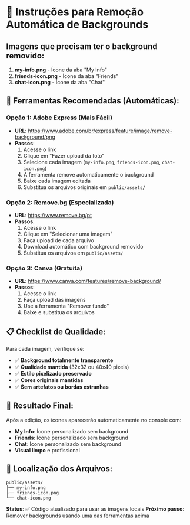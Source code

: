 # 🎨 Instruções para Remoção Automática de Backgrounds

## Imagens que precisam ter o background removido:

1. **my-info.png** - Ícone da aba "My Info"
2. **friends-icon.png** - Ícone da aba "Friends"  
3. **chat-icon.png** - Ícone da aba "Chat"

## 🚀 Ferramentas Recomendadas (Automáticas):

### **Opção 1: Adobe Express (Mais Fácil)**
- **URL**: https://www.adobe.com/br/express/feature/image/remove-background/png
- **Passos**:
  1. Acesse o link
  2. Clique em "Fazer upload da foto"
  3. Selecione cada imagem (`my-info.png`, `friends-icon.png`, `chat-icon.png`)
  4. A ferramenta remove automaticamente o background
  5. Baixe cada imagem editada
  6. Substitua os arquivos originais em `public/assets/`

### **Opção 2: Remove.bg (Especializada)**
- **URL**: https://www.remove.bg/pt
- **Passos**:
  1. Acesse o link
  2. Clique em "Selecionar uma imagem"
  3. Faça upload de cada arquivo
  4. Download automático com background removido
  5. Substitua os arquivos em `public/assets/`

### **Opção 3: Canva (Gratuita)**
- **URL**: https://www.canva.com/features/remove-background/
- **Passos**:
  1. Acesse o link
  2. Faça upload das imagens
  3. Use a ferramenta "Remover fundo"
  4. Baixe e substitua os arquivos

## 📋 Checklist de Qualidade:

Para cada imagem, verifique se:
- ✅ **Background totalmente transparente**
- ✅ **Qualidade mantida** (32x32 ou 40x40 pixels)
- ✅ **Estilo pixelizado preservado**
- ✅ **Cores originais mantidas**
- ✅ **Sem artefatos ou bordas estranhas**

## 🎯 Resultado Final:

Após a edição, os ícones aparecerão automaticamente no console com:
- **My Info**: Ícone personalizado sem background
- **Friends**: Ícone personalizado sem background  
- **Chat**: Ícone personalizado sem background
- **Visual limpo** e profissional

## 📁 Localização dos Arquivos:
```
public/assets/
├── my-info.png
├── friends-icon.png
└── chat-icon.png
```

**Status**: ✅ Código atualizado para usar as imagens locais
**Próximo passo**: Remover backgrounds usando uma das ferramentas acima
